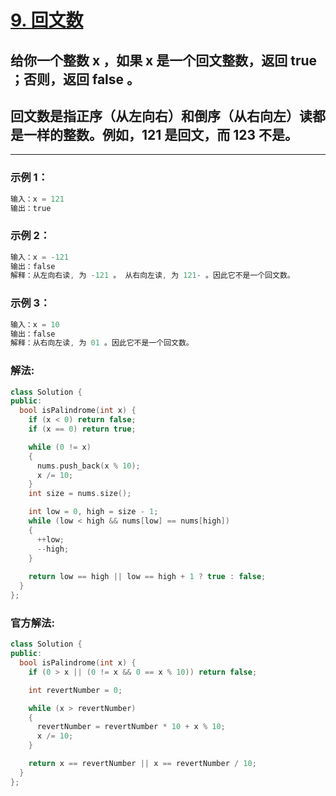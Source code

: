 # **[9. 回文数](https://leetcode-cn.com/problems/palindrome-number/)**

##  给你一个整数 x ，如果 x 是一个回文整数，返回 true ；否则，返回 false 。
## 回文数是指正序（从左向右）和倒序（从右向左）读都是一样的整数。例如，121 是回文，而 123 不是。

---

### **示例 1：**

```c
输入：x = 121
输出：true
```

### **示例 2：**

```c
输入：x = -121
输出：false
解释：从左向右读, 为 -121 。 从右向左读, 为 121- 。因此它不是一个回文数。
```

### **示例 3：**

```c
输入：x = 10
输出：false
解释：从右向左读, 为 01 。因此它不是一个回文数。
```

### **解法:**

```c++
class Solution {
public:
  bool isPalindrome(int x) {
    if (x < 0) return false;
    if (x == 0) return true;

    while (0 != x)
    {
      nums.push_back(x % 10);
      x /= 10;
    }
    int size = nums.size();

    int low = 0, high = size - 1;
    while (low < high && nums[low] == nums[high])
    {
      ++low;
      --high;
    }
      
    return low == high || low == high + 1 ? true : false;	
  }
};
```

### **官方解法:**

```c++
class Solution {
public:
  bool isPalindrome(int x) {
    if (0 > x || (0 != x && 0 == x % 10)) return false;

    int revertNumber = 0;

    while (x > revertNumber)
    {
      revertNumber = revertNumber * 10 + x % 10;
      x /= 10;
    }

    return x == revertNumber || x == revertNumber / 10;
  }
};
```
